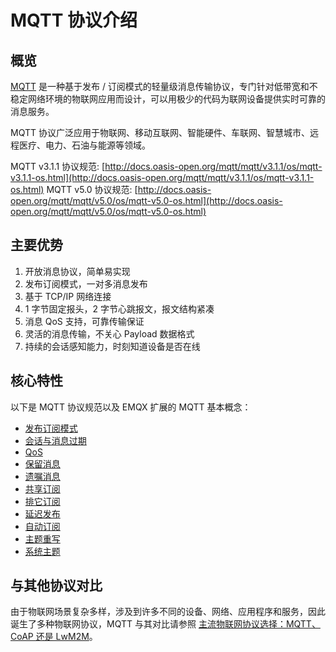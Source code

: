 # MQTT 协议介绍

## 概览

[MQTT](https://mqtt.org/) 是一种基于发布 / 订阅模式的轻量级消息传输协议，专门针对低带宽和不稳定网络环境的物联网应用而设计，可以用极少的代码为联网设备提供实时可靠的消息服务。

MQTT 协议广泛应用于物联网、移动互联网、智能硬件、车联网、智慧城市、远程医疗、电力、石油与能源等领域。

MQTT v3.1.1 协议规范: [http://docs.oasis-open.org/mqtt/mqtt/v3.1.1/os/mqtt-v3.1.1-os.html](http://docs.oasis-open.org/mqtt/mqtt/v3.1.1/os/mqtt-v3.1.1-os.html)
MQTT v5.0 协议规范: [http://docs.oasis-open.org/mqtt/mqtt/v5.0/os/mqtt-v5.0-os.html](http://docs.oasis-open.org/mqtt/mqtt/v5.0/os/mqtt-v5.0-os.html)

## 主要优势

1. 开放消息协议，简单易实现
2. 发布订阅模式，一对多消息发布
3. 基于 TCP/IP 网络连接
4. 1 字节固定报头，2 字节心跳报文，报文结构紧凑
5. 消息 QoS 支持，可靠传输保证
6. 灵活的消息传输，不关心 Payload 数据格式
7. 持续的会话感知能力，时刻知道设备是否在线

## 核心特性

以下是 MQTT 协议规范以及 EMQX 扩展的 MQTT 基本概念：

- [发布订阅模式](./mqtt-publish-and-subscribe.md)
- [会话与消息过期](./mqtt-session-and-message-expiry.md)
- [QoS](./mqtt-qos.md)
- [保留消息](./mqtt-retained-messages.md)
- [遗嘱消息](./mqtt-last-will-and-testament.md)
- [共享订阅](./mqtt-shared-subscription.md)
- [排它订阅](./mqtt-exclusive-subscription.md)
- [延迟发布](./mqtt-delayed-publish.md)
- [自动订阅](./mqtt-auto-subscription.md)
- [主题重写](./mqtt-topic-rewrite.md)
- [系统主题](./mqtt-system-topics.md)

## 与其他协议对比

由于物联网场景复杂多样，涉及到许多不同的设备、网络、应用程序和服务，因此诞生了多种物联网协议，MQTT 与其对比请参照 [主流物联网协议选择：MQTT、CoAP 还是 LwM2M](https://www.emqx.com/zh/blog/iot-protocols-mqtt-coap-lwm2m)。
